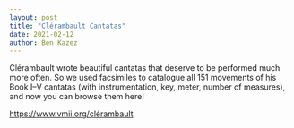 ```yaml
---
layout: post
title: "Clérambault Cantatas"
date: 2021-02-12
author: Ben Kazez
---
```


Clérambault wrote beautiful cantatas that deserve to be performed much more often. So we used facsimiles to catalogue all 151 movements of his Book I–V cantatas (with instrumentation, key, meter, number of measures), and now you can browse them here!

https://www.vmii.org/clérambault